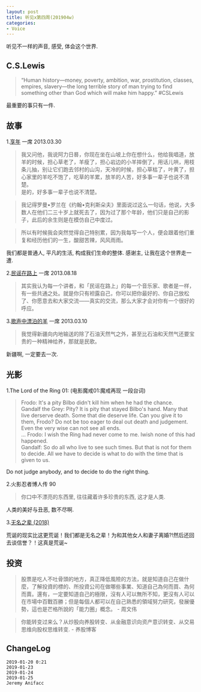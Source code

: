 ```yaml
---
layout: post
title: 听见x第四周(201904w)
categories:
- Voice
---
```

听见不一样的声音, 感受, 体会这个世界.

## C.S.Lewis

> “Human history—money, poverty, ambition, war, prostitution, classes, empires, slavery—the long terrible story of man trying to find something other than God which will make him happy.” #CSLewis

最重要的事只有一件.

## 故事

1.[享年](https://www.yixi.tv/speech/259) 一席 2013.03.30

> 我又问他，我说阿力日晷，你现在坐在山坡上你在想什么，他给我唱道，放羊的时候，担心草老了，羊瘦了，担心岩边的小羊摔倒了，用话儿哄，用枝条儿抽，别让它们跑去邻村的山沟，天冷的时候，担心草枯了，叶黄了，担心家里的羊吃不饱了，吃草的羊累，放羊的人苦，好多事一辈子也说不清楚。   
> 是的，好多事一辈子也说不清楚。

> 我记得罗曼•罗兰在《约翰•克利斯朵夫》里面说过这么一句话，他说，大多数人在他们二三十岁上就死去了，因为过了那个年龄，他们只是自己的影子，此后的余生则是在模仿自己中度过。

> 所以有时候我会突然觉得自己特别累，因为我每写一个人，便会跟着他们重复和经历他们的一生，酸甜苦辣，风风雨雨。

我们都是普通人, 平凡的生活, 构成我们生命的整体. 感谢主, 让我在这个世界走一遭.

2.[民谣在路上](https://www.yixi.tv/speech/245) 一席 2013.08.18

> 其实我认为每一个讲者，和「民谣在路上」的每一个音乐家、歌者是一样，有一些共通之处。就是你只有袒露自己，你可以把你最好的、你自己放松了、你愿意去和大家交流——真实的交流，那么大家才会对你有一个很好的呼应。

3.[歌声中漂泊的羊](https://www.yixi.tv/speech/264) 一席 2013.03.10

> 我觉得新疆向内地输送的除了石油天然气之外，甚至比石油和天然气还要宝贵的一种精神给养，那就是民歌。 

新疆啊, 一定要去一次.

## 光影

1.The Lord of the Ring 01: (电影魔戒01:魔戒再现 一段台词)

> Frodo: It's a pity Bilbo didn't kill him when he had the chance.  
> Gandalf the Grey: Pity? It is pity that stayed Bilbo's hand.  Many that live derserve death. Some that die deserve life. Can you give it to them, Frodo? Do not be too eager to deal out death and judgement. Even the very wise can not see all ends.  
> ...
> Frodo: I wish the Ring had never come to me. Iwish none of this had happened.  
> Gandalf: So do all who live to see such times. But that is not for them to decide. All we have to decide is what to do with the time that is given to us.

Do not judge anybody, and to decide to do the right thing.

2.火影忍者博人传 90

> 你口中不漂亮的东西里, 往往藏着许多珍贵的东西, 这才是人类.

人类的美好与丑恶, 数不尽啊.

3.[无名之辈 (2018)](https://movie.douban.com/subject/27110296/)

荒诞的现实比这更荒诞！我们都是无名之辈！为和其他女人和妻子离婚?!然后还回去谈信誉？！这真是荒诞~

## 投资

> 股票是吃人不吐骨頭的地方，真正降低風險的方法，就是知道自己在做什麼，了解投資的標的、所投資公司在做哪些事業、知道自己為何而買、為何而賣。還有，一定要知道自己的極限，沒有人可以無所不知，更沒有人可以在市場中百戰百勝；但是每個人都可以在自己熟悉的領域努力研究，發展優勢，這也是芒格所說的「能力圈」概念。 - 周文伟

> 你能转变过来么？从炒股向养股转变、从金融意识向资产意识转变、从交易思维向股权思维转变. - 养股博客

## ChangeLog

```
2019-01-20 0:21
2019-01-23
2019-01-24
2019-01-25 
Jeremy Anifacc
```
